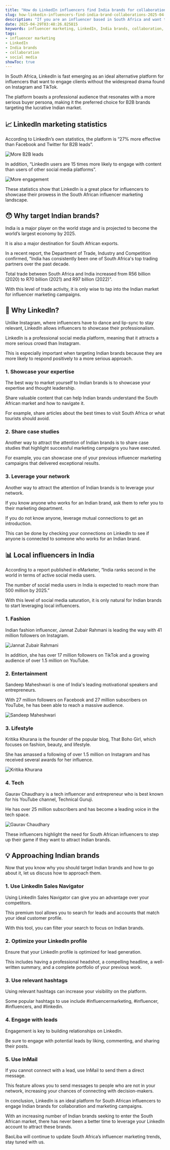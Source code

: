 ```yaml
---
title: "How do LinkedIn influencers find India brands for collaboration?"
slug: how-linkedin-influencers-find-india-brand-collaborations-2025-04-29
description: "If you are an influencer based in South Africa and want to collaborate with India brands on LinkedIn, here is how to do it."
date: 2025-04-29T03:48:26.825815
keywords: influencer marketing, LinkedIn, India brands, collaboration, social media
tags:
- influencer marketing
- LinkedIn
- India brands
- collaboration
- social media
showToc: true
---
```


In South Africa, LinkedIn is fast emerging as an ideal alternative platform for influencers that want to engage clients without the widespread drama found on Instagram and TikTok.

The platform boasts a professional audience that resonates  with a more serious buyer persona, making it the preferred choice for B2B brands targeting the lucrative Indian market.

## 📈 LinkedIn marketing statistics

According to LinkedIn’s own statistics, the platform is “27% more effective than Facebook and Twitter for B2B leads”.


![More B2B leads](https://business.linkedin.com/content/dam/me/business/en-us/marketing-solutions/solutions/lead-gen/lead-gen-7-sample-gen-forms.png)

In addition, “LinkedIn users are 15 times more likely to engage with content than users of other social media platforms”. 


![More engagement](https://business.linkedin.com/content/dam/me/business/en-us/marketing-solutions/solutions/lead-gen/lead-gen-8-why-linkedin.png)

These statistics show that LinkedIn is a great place for influencers to showcase their prowess in the South African influencer marketing landscape.

## 😯 Why target Indian brands?

India is a major player on the world stage and is projected to become the world’s largest economy by 2025.

It is also a major destination for South African exports. 

In a recent report, the Department of Trade, Industry and Competition confirmed, "India has consistently been one of South Africa's top trading partners over the past decade. 

Total trade between South Africa and India increased from R56 billion (2020) to R70 billion (2021) and R97 billion (2022)".

With this level of trade activity, it is only wise to tap into the Indian market for influencer marketing campaigns.

## 📢 Why LinkedIn?

Unlike Instagram, where influencers have to dance and lip-sync to stay relevant, LinkedIn allows influencers to showcase their professionalism.

LinkedIn is a professional social media platform, meaning that it attracts a more serious crowd than Instagram.

This is especially important when targeting Indian brands because they are more likely to respond positively to a more serious approach.

### 1. Showcase your expertise

The best way to market yourself to Indian brands is to showcase your expertise and thought leadership.

Share valuable content that can help Indian brands understand the South African market and how to navigate it.

For example, share articles about the best times to visit South Africa or what tourists should avoid.

### 2. Share case studies

Another way to attract the attention of Indian brands is to share case studies that highlight successful marketing campaigns you have executed.

For example, you can showcase one of your previous influencer marketing campaigns that delivered exceptional results.

### 3. Leverage your network

Another way to attract the attention of Indian brands is to leverage your network. 

If you know anyone who works for an Indian brand, ask them to refer you to their marketing department.

If you do not know anyone, leverage mutual connections to get an introduction.

This can be done by checking your connections on LinkedIn to see if anyone is connected to someone who works for an Indian brand.

## 📊 Local influencers in India

According to a report published in eMarketer, “India ranks second in the world in terms of active social media users. 

The number of social media users in India is expected to reach more than 500 million by 2025.”

With this level of social media saturation, it is only natural for Indian brands to start leveraging local influencers.

### 1. Fashion

Indian fashion influencer, Jannat Zubair Rahmani is leading the way with 41 million followers on Instagram. 

![Jannat Zubair Rahmani](https://tse1.mm.bing.net/th?id=OIP.0s7DqfTnGmkeQ8nZ0c3D3wHaD_&pid=Api)

In addition, she has over 17 million followers on TikTok and a growing audience of over 1.5 million on YouTube.

### 2. Entertainment

Sandeep Maheshwari is one of India's leading motivational speakers and entrepreneurs. 

With 27 million followers on Facebook and 27 million subscribers on YouTube, he has been able to reach a massive audience. 

![Sandeep Maheshwari](https://tse3.mm.bing.net/th?id=OIP.YNq3aLzm1L7iP0x-9c1HyQHaEK&pid=Api)

### 3. Lifestyle

Kritika Khurana is the founder of the popular blog, That Boho Girl, which focuses on fashion, beauty, and lifestyle. 

She has amassed a following of over 1.5 million on Instagram and has received several awards for her influence. 

![Kritika Khurana](https://tse1.mm.bing.net/th?id=OIP.k9eEdbR2uXNuUQYq8W-yoAHaHa&pid=Api)

### 4. Tech

Gaurav Chaudhary is a tech influencer and entrepreneur who is best known for his YouTube channel, Technical Guruji. 

He has over 25 million subscribers and has become a leading voice in the tech space. 

![Gaurav Chaudhary](https://tse1.mm.bing.net/th?id=OIP.KjIgSFS6OBL5mqN_XnXG6wHaEC&pid=Api)

These influencers highlight the need for South African influencers to step up their game if they want to attract Indian brands.

## 💡 Approaching Indian brands

Now that you know why you should target Indian brands and how to go about it, let us discuss how to approach them.

### 1. Use LinkedIn Sales Navigator

Using LinkedIn Sales Navigator can give you an advantage over your competitors. 

This premium tool allows you to search for leads and accounts that match your ideal customer profile.

With this tool, you can filter your search to focus on Indian brands. 

### 2. Optimize your LinkedIn profile

Ensure that your LinkedIn profile is optimized for lead generation. 

This includes having a professional headshot, a compelling headline, a well-written summary, and a complete portfolio of your previous work.

### 3. Use relevant hashtags

Using relevant hashtags can increase your visibility on the platform. 

Some popular hashtags to use include #influencermarketing, #influencer, #influencers, and #linkedin.

### 4. Engage with leads

Engagement is key to building relationships on LinkedIn. 

Be sure to engage with potential leads by liking, commenting, and sharing their posts.

### 5. Use InMail

If you cannot connect with a lead, use InMail to send them a direct message. 

This feature allows you to send messages to people who are not in your network, increasing your chances of connecting with decision-makers.

In conclusion, LinkedIn is an ideal platform for South African influencers to engage Indian brands for collaboration and marketing campaigns.

With an increasing number of Indian brands seeking to enter the South African market, there has never been a better time to leverage your LinkedIn account to attract these brands.

BaoLiba will continue to update South Africa’s influencer marketing trends, stay tuned with us.